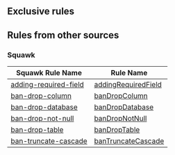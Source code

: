 ## Exclusive rules

## Rules from other sources

### Squawk

| Squawk Rule Name                                                         | Rule Name                                             |
| ------------------------------------------------------------------------ | ----------------------------------------------------- |
| [adding-required-field](https://squawkhq.com/docs/adding-required-field) | [addingRequiredField](../rules/adding-required-field) |
| [ban-drop-column](https://squawkhq.com/docs/ban-drop-column)             | [banDropColumn](../rules/ban-drop-column)             |
| [ban-drop-database](https://squawkhq.com/docs/ban-drop-database)         | [banDropDatabase](../rules/ban-drop-database)         |
| [ban-drop-not-null](https://squawkhq.com/docs/ban-drop-not-null)         | [banDropNotNull](../rules/ban-drop-not-null)          |
| [ban-drop-table](https://squawkhq.com/docs/ban-drop-table)               | [banDropTable](../rules/ban-drop-table)               |
| [ban-truncate-cascade](https://squawkhq.com/docs/ban-truncate-cascade)   | [banTruncateCascade](../rules/ban-truncate-cascade)   |
